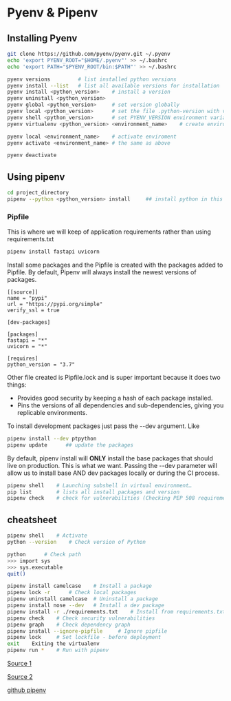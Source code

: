 # Pyenv & Pipenv

## Installing Pyenv

```bash
git clone https://github.com/pyenv/pyenv.git ~/.pyenv
echo 'export PYENV_ROOT="$HOME/.pyenv"' >> ~/.bashrc
echo 'export PATH="$PYENV_ROOT/bin:$PATH"' >> ~/.bashrc
```

```bash
pyenv versions         # list installed python versions
pyenv install --list   # list all available versions for installation
pyenv install <python_version>    # install a version
pyenv uninstall <python_version>   
pyenv global <python_version>     # set version globally
pyenv local <python_version>      # set the file .python-version with version 3.8.2
pyenv shell <python_version>      # set PYENV_VERSION environment variable as current
pyenv virtualenv <python_version> <environment_name>    # create environment

pyenv local <environment_name>    # activate enviroment
pyenv activate <environment_name> # the same as above

pyenv deactivate
```

## Using pipenv

```bash
cd project_directory
pipenv --python <python_version> install     ## install python in this dir

```

### Pipfile

This is where we will keep of application requirements rather than using requirements.txt

```bash
pipenv install fastapi uvicorn
```

Install some packages and the Pipfile is created with the packages added to Pipfile. By default, Pipenv will always install the newest versions of packages.

```text
[[source]]
name = "pypi"
url = "https://pypi.org/simple"
verify_ssl = true

[dev-packages]

[packages]
fastapi = "*"
uvicorn = "*"

[requires]
python_version = "3.7"
```
Other file created is Pipfile.lock and is super important because it does two things:

- Provides good security by keeping a hash of each package installed.
- Pins the versions of all dependencies and sub-dependencies, giving you replicable environments.


To install development packages just pass the --dev argument. Like

```bash
pipenv install --dev ptpython
pipenv update      ## update the packages
```

By default, pipenv install will **ONLY** install the base packages that should live on production. This is what we want. Passing the --dev parameter will allow us to install base AND dev packages locally or during the CI process.

```bash
pipenv shell    # Launching subshell in virtual environment…
pip list        # lists all install packages and version
pipenv check    # check for vulnerabilities (Checking PEP 508 requirements)
```


## cheatsheet

```bash
pipenv shell    # Activate
python --version    # Check version of Python

python      # Check path
>>> import sys
>>> sys.executable
quit()

pipenv install camelcase    # Install a package
pipenv lock -r      # Check local packages
pipenv uninstall camelcase  # Uninstall a package
pipenv install nose --dev   # Install a dev package
pipenv install -r ./requirements.txt    # Install from requirements.txt
pipenv check    # Check security vulnerabilities
pipenv graph    # Check dependency graph
pipenv install --ignore-pipfile     # Ignore pipfile
pipenv lock     # Set lockfile - before deployment
exit    Exiting the virtualenv
pipenv run *    # Run with pipenv
```

[Source 1](https://dev.to/writingcode/the-python-virtual-environment-with-pyenv-pipenv-3mlo)

[Source 2](https://hackernoon.com/reaching-python-development-nirvana-bb5692adf30c)

[github pipenv](https://github.com/pypa/pipenv)